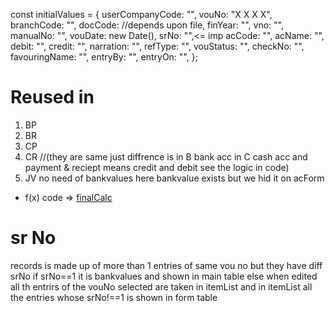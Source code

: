const initialValues = {
userCompanyCode: "",
vouNo: "X X X X",
branchCode: "",
docCode: //depends upon file,
finYear: "",
vno: "",
manualNo: "",
vouDate: new Date(),
srNo: "",<= imp
acCode: "",
acName: "",
debit: "",
credit: "",
narration: "",
refType: "",
vouStatus: "",
checkNo: "",
favouringName: "",
entryBy: "",
entryOn: "",
};

# Reused in
1. BP
2. BR 
3. CP 
4. CR 
  //(they are same just diffrence is in B bank acc in C cash acc and payment & reciept means credit and debit see the logic in code)
1. JV no need of bankvalues here bankvalue exists but we hid it on acForm
* f(x) code => [finalCalc](./AcForm.js
)
# sr No

records is made up of more than 1 entries of same vou no
but they have diff srNo
if srNo==1 it is bankvalues and shown in main table
else when edited all th entrirs of the vouNo selected
are taken in itemList and in itemList all the entries whose
srNo!==1 is shown in form table
